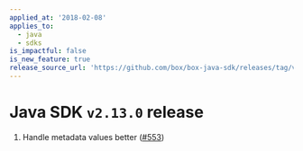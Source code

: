 ```yaml
---
applied_at: '2018-02-08'
applies_to:
  - java
  - sdks
is_impactful: false
is_new_feature: true
release_source_url: 'https://github.com/box/box-java-sdk/releases/tag/v2.13.0'
---
```


# Java SDK `v2.13.0` release

1. Handle metadata values better ([#553](https://github.com/box/box-java-sdk/pull/553))